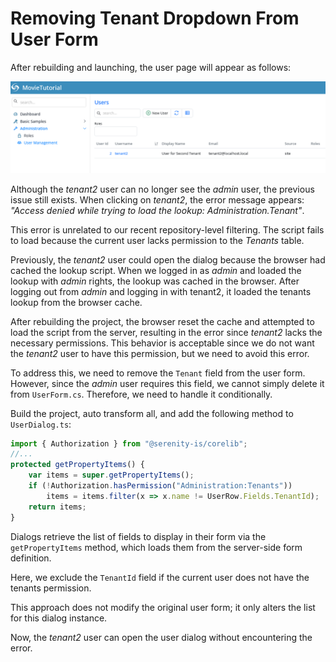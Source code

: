 # Removing Tenant Dropdown From User Form

After rebuilding and launching, the user page will appear as follows:

![ _Tenant2_  Logged In](img/tenant2_filtered.png)

Although the _tenant2_ user can no longer see the _admin_ user, the previous issue still exists. When clicking on _tenant2_, the error message appears: *"Access denied while trying to load the lookup: Administration.Tenant"*.

This error is unrelated to our recent repository-level filtering. The script fails to load because the current user lacks permission to the *Tenants* table.

Previously, the _tenant2_ user could open the dialog because the browser had cached the lookup script. When we logged in as _admin_ and loaded the lookup with _admin_ rights, the lookup was cached in the browser. After logging out from _admin_ and logging in with tenant2, it loaded the tenants lookup from the browser cache.

After rebuilding the project, the browser reset the cache and attempted to load the script from the server, resulting in the error since _tenant2_ lacks the necessary permissions. This behavior is acceptable since we do not want the _tenant2_ user to have this permission, but we need to avoid this error.

To address this, we need to remove the `Tenant` field from the user form. However, since the _admin_ user requires this field, we cannot simply delete it from `UserForm.cs`. Therefore, we need to handle it conditionally.

Build the project, auto transform all, and add the following method to `UserDialog.ts`:

```ts
import { Authorization } from "@serenity-is/corelib";
//...
protected getPropertyItems() {
    var items = super.getPropertyItems();
    if (!Authorization.hasPermission("Administration:Tenants"))
        items = items.filter(x => x.name != UserRow.Fields.TenantId);
    return items;
}
```

Dialogs retrieve the list of fields to display in their form via the `getPropertyItems` method, which loads them from the server-side form definition.

Here, we exclude the `TenantId` field if the current user does not have the tenants permission.

This approach does not modify the original user form; it only alters the list for this dialog instance.

Now, the _tenant2_ user can open the user dialog without encountering the error.